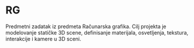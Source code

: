 # RG

Predmetni zadatak iz predmeta Računarska grafika.
Cilj projekta je modelovanje statičke 3D scene, definisanje materijala, osvetljenja, tekstura, interakcije i kamere u 3D sceni.
